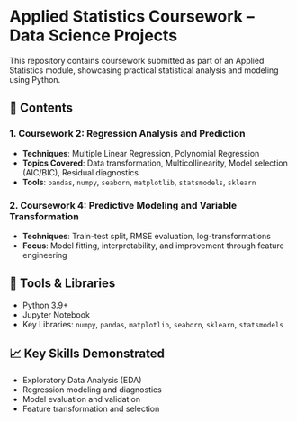 # Applied Statistics Coursework – Data Science Projects

This repository contains coursework submitted as part of an Applied Statistics module, showcasing practical statistical analysis and modeling using Python.

## 📁 Contents

### 1. Coursework 2: Regression Analysis and Prediction
- **Techniques**: Multiple Linear Regression, Polynomial Regression
- **Topics Covered**: Data transformation, Multicollinearity, Model selection (AIC/BIC), Residual diagnostics
- **Tools**: `pandas`, `numpy`, `seaborn`, `matplotlib`, `statsmodels`, `sklearn`

### 2. Coursework 4: Predictive Modeling and Variable Transformation
- **Techniques**: Train-test split, RMSE evaluation, log-transformations
- **Focus**: Model fitting, interpretability, and improvement through feature engineering

## 🧰 Tools & Libraries
- Python 3.9+
- Jupyter Notebook
- Key Libraries: `numpy`, `pandas`, `matplotlib`, `seaborn`, `sklearn`, `statsmodels`

## 📈 Key Skills Demonstrated
- Exploratory Data Analysis (EDA)
- Regression modeling and diagnostics
- Model evaluation and validation
- Feature transformation and selection


